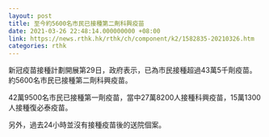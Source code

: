 ```yaml
---
layout: post
title: 至今約5600名市民已接種第二劑科興疫苗
date: 2021-03-26 22:48:14.000000000 +08:00
link: https://news.rthk.hk/rthk/ch/component/k2/1582835-20210326.htm
categories: rthk
---
```


新冠疫苗接種計劃開展第29日，政府表示，已為市民接種超過43萬5千劑疫苗。約5600名市民已接種第二劑科興疫苗。

42萬9500名市民已接種第一劑疫苗，當中27萬8200人接種科興疫苗，15萬1300人接種復必泰疫苗。

另外，過去24小時並沒有接種疫苗後的送院個案。
